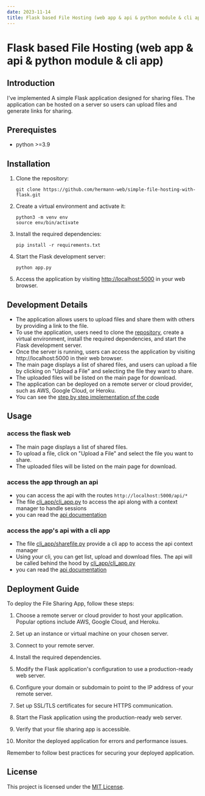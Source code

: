 ```yaml
---
date: 2023-11-14
title: Flask based File Hosting (web app & api & python module & cli app)
---
```


<!-- # File Sharing App -->
# Flask based File Hosting (web app & api & python module & cli app)

## Introduction
I've implemented A simple Flask application designed for sharing files. 
The application can be hosted on a server so users can upload files and generate links for sharing.

## Prerequistes
- python >=3.9

## Installation

1. Clone the repository:
   ```
   git clone https://github.com/hermann-web/simple-file-hosting-with-flask.git
   ```

2. Create a virtual environment and activate it:
   ```shell
   python3 -m venv env
   source env/bin/activate
   ```

3. Install the required dependencies:
   ```
   pip install -r requirements.txt
   ```

4. Start the Flask development server:
   ```
   python app.py
   ```

5. Access the application by visiting [http://localhost:5000](http://localhost:5000) in your web browser.

## Development Details
- The application allows users to upload files and share them with others by providing a link to the file. 
- To use the application, users need to clone the [repository](https://github.com/Hermann-web/simple-file-hosting-with-flask), create a virtual environment, install the required dependencies, and start the Flask development server. 
- Once the server is running, users can access the application by visiting http://localhost:5000 in their web browser. 
- The main page displays a list of shared files, and users can upload a file by clicking on "Upload a File" and selecting the file they want to share. 
- The uploaded files will be listed on the main page for download. 
- The application can be deployed on a remote server or cloud provider, such as AWS, Google Cloud, or Heroku.
- You can see the [step by step implementation of the code](../blog/posts/frameworks/web/flask/simple-file-hosting-with-flask-and-api-integration.md)

## Usage
### access the flask web 
- The main page displays a list of shared files.
- To upload a file, click on "Upload a File" and select the file you want to share.
- The uploaded files will be listed on the main page for download.

### access the app through an api 
- you can access the api with the routes `http://localhost:5000/api/*`
-  The file [cli_app/cli_app.py](https://github.com/Hermann-web/simple-file-hosting-with-flask/blob/master/cli_app/cli_app.py) to access the api along with a context manager to handle sessions
- you can read the [api documentation](https://github.com/Hermann-web/simple-file-hosting-with-flask/blob/master/docs/api.md)

### access the app's api with a cli app
- The file [cli_app/sharefile.py](https://github.com/Hermann-web/simple-file-hosting-with-flask/blob/master/cli_app/sharefile.py) provide a cli app to access the api context manager
- Using your cli, you can get list, upload and download files. The api will be called behind the hood by [cli_app/cli_app.py](https://github.com/Hermann-web/simple-file-hosting-with-flask/blob/master/cli_app/cli_app.py)
- you can read the [api documentation](https://github.com/Hermann-web/simple-file-hosting-with-flask/blob/master/docs/cli-app.md)


## Deployment Guide

To deploy the File Sharing App, follow these steps:

1. Choose a remote server or cloud provider to host your application. Popular options include AWS, Google Cloud, and Heroku.

2. Set up an instance or virtual machine on your chosen server.

3. Connect to your remote server.

4. Install the required dependencies.

5. Modify the Flask application's configuration to use a production-ready web server.

6. Configure your domain or subdomain to point to the IP address of your remote server.

7. Set up SSL/TLS certificates for secure HTTPS communication.

8. Start the Flask application using the production-ready web server.

9. Verify that your file sharing app is accessible.

10. Monitor the deployed application for errors and performance issues.

Remember to follow best practices for securing your deployed application.


## License

This project is licensed under the [MIT License](LICENSE).
